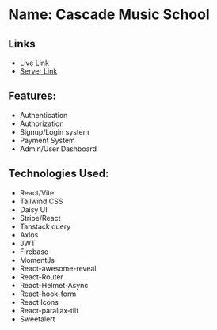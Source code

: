 # Name: Cascade Music School

## Links
* [Live Link](https://summer-school-camp-a853f.web.app/)
* [Server Link](https://github.com/ras1k/bistro-boss-server)
  
## Features:
* Authentication
* Authorization
* Signup/Login system
* Payment System
* Admin/User Dashboard

## Technologies Used:
* React/Vite
* Tailwind CSS
* Daisy UI
* Stripe/React
* Tanstack query
* Axios
* JWT
* Firebase
* MomentJs
* React-awesome-reveal
* React-Router
* React-Helmet-Async
* React-hook-form
* React Icons
* React-parallax-tilt
* Sweetalert
